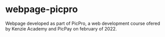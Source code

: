 # webpage-picpro

Webpage developed as part of PicPro, a web development course ofered by Kenzie Academy and PicPay on february of 2022.
